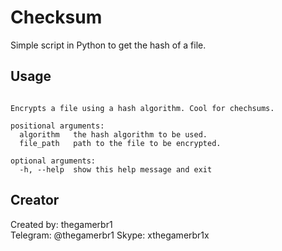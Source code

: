 # Checksum
Simple script in Python to get the hash of a file.

## Usage
```usage: checksum.py [-h] algorithm file_path

Encrypts a file using a hash algorithm. Cool for chechsums.

positional arguments:
  algorithm   the hash algorithm to be used.
  file_path   path to the file to be encrypted.

optional arguments:
  -h, --help  show this help message and exit
```

## Creator
Created by: thegamerbr1\
Telegram: @thegamerbr1
Skype: xthegamerbr1x
